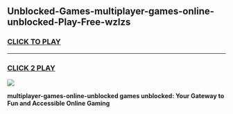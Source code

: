 
## Unblocked-Games-multiplayer-games-online-unblocked-Play-Free-wzlzs
<h3>
<a href="https://premium76.site?title=multiplayer-games-online-unblocked&ref=18A1">CLICK TO PLAY</a></h3>
<hr>

<h3>
<a href="https://premium76.site?title=multiplayer-games-online-unblocked&ref=18A1">CLICK 2 PLAY</a>
  
</h3>

<a href="https://premium76.site?title=multiplayer-games-online-unblocked&ref=18A1"><img src="https://clearcache.store/games.png"></a>


**multiplayer-games-online-unblocked games unblocked: Your Gateway to Fun and Accessible Online Gaming**
